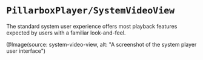 # ``PillarboxPlayer/SystemVideoView``

The standard system user experience offers most playback features expected by users with a familiar look-and-feel.

@Image(source: system-video-view, alt: "A screenshot of the system player user interface")
